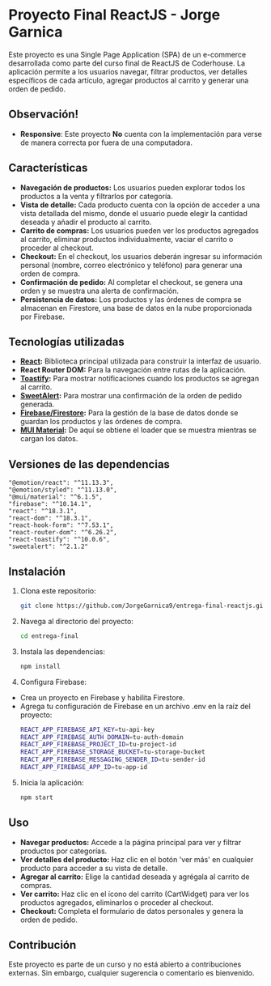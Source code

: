 # Proyecto Final ReactJS - Jorge Garnica

Este proyecto es una Single Page Application (SPA) de un e-commerce desarrollada como parte del curso final de ReactJS de Coderhouse. La aplicación permite a los usuarios navegar, filtrar productos, ver detalles específicos de cada artículo, agregar productos al carrito y generar una orden de pedido.

## Observación!
- **Responsive**: Este proyecto **No** cuenta con la implementación para verse de manera correcta por fuera de una computadora.

## Características

- **Navegación de productos:** Los usuarios pueden explorar todos los productos a la venta y filtrarlos por categoría.
- **Vista de detalle:** Cada producto cuenta con la opción de acceder a una vista detallada del mismo, donde el usuario puede elegir la cantidad deseada y añadir el producto al carrito.
- **Carrito de compras:** Los usuarios pueden ver los productos agregados al carrito, eliminar productos individualmente, vaciar el carrito o proceder al checkout.
- **Checkout:** En el checkout, los usuarios deberán ingresar su información personal (nombre, correo electrónico y teléfono) para generar una orden de compra.
- **Confirmación de pedido:** Al completar el checkout, se genera una orden y se muestra una alerta de confirmación.
- **Persistencia de datos:** Los productos y las órdenes de compra se almacenan en Firestore, una base de datos en la nube proporcionada por Firebase.

## Tecnologías utilizadas

- **[React](https://es.react.dev/):** Biblioteca principal utilizada para construir la interfaz de usuario.
- **React Router DOM:** Para la navegación entre rutas de la aplicación.
- **[Toastify](https://www.npmjs.com/package/react-toastify):** Para mostrar notificaciones cuando los productos se agregan al carrito.
- **[SweetAlert](https://sweetalert2.github.io/):** Para mostrar una confirmación de la orden de pedido generada.
- **[Firebase/Firestore](https://firebase.google.com/?hl=es-419):** Para la gestión de la base de datos donde se guardan los productos y las órdenes de compra.
- **[MUI Material](https://mui.com/material-ui/):** De aquí se obtiene el loader que se muestra mientras se cargan los datos.

## Versiones de las dependencias
    
    "@emotion/react": "^11.13.3",
    "@emotion/styled": "^11.13.0",
    "@mui/material": "^6.1.5",
    "firebase": "^10.14.1",
    "react": "^18.3.1",
    "react-dom": "^18.3.1",
    "react-hook-form": "^7.53.1",
    "react-router-dom": "^6.26.2",
    "react-toastify": "^10.0.6",
    "sweetalert": "^2.1.2"

## Instalación

1. Clona este repositorio:
   ```bash
   git clone https://github.com/JorgeGarnica9/entrega-final-reactjs.git

2. Navega al directorio del proyecto:
   ```bash   
   cd entrega-final

3. Instala las dependencias:
   ```bash
   npm install

4. Configura Firebase:
- Crea un proyecto en Firebase y habilita Firestore.
- Agrega tu configuración de Firebase en un archivo .env en la raíz del proyecto:
    ```bash
    REACT_APP_FIREBASE_API_KEY=tu-api-key
    REACT_APP_FIREBASE_AUTH_DOMAIN=tu-auth-domain
    REACT_APP_FIREBASE_PROJECT_ID=tu-project-id
    REACT_APP_FIREBASE_STORAGE_BUCKET=tu-storage-bucket
    REACT_APP_FIREBASE_MESSAGING_SENDER_ID=tu-sender-id
    REACT_APP_FIREBASE_APP_ID=tu-app-id

 5. Inicia la aplicación:
    ```bash
    npm start

## Uso
- **Navegar productos:** Accede a la página principal para ver y filtrar productos por categorías.
- **Ver detalles del producto:** Haz clic en el botón 'ver más' en cualquier producto para acceder a su vista de detalle.
- **Agregar al carrito:** Elige la cantidad deseada y agrégala al carrito de compras.
- **Ver carrito:** Haz clic en el ícono del carrito (CartWidget) para ver los productos agregados, eliminarlos o proceder al checkout.
- **Checkout:** Completa el formulario de datos personales y genera la orden de pedido.

## Contribución
Este proyecto es parte de un curso y no está abierto a contribuciones externas. Sin embargo, cualquier sugerencia o comentario es bienvenido.

